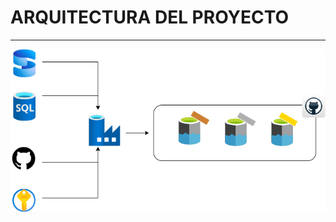 # ARQUITECTURA DEL PROYECTO
---

<p align="center">
  <img src="Arquitectura_Draw.png" alt="Diagrama de Arquitectura">
</p>
